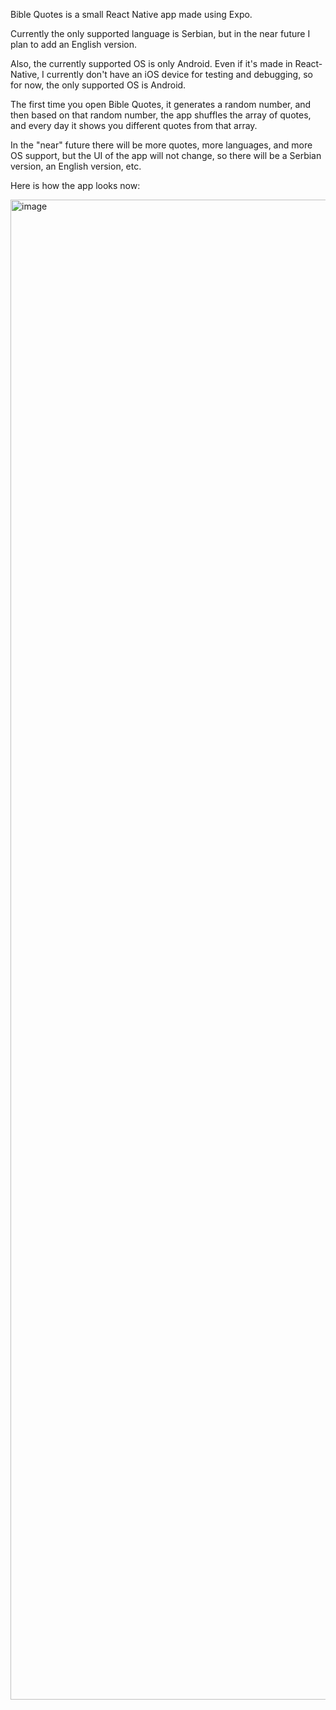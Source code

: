 Bible Quotes is a small React Native app made using Expo.

Currently the only supported language is Serbian, but in the near future I plan to add an English version.

Also, the currently supported OS is only Android. Even if it's made in React-Native, I currently don't have an iOS device for testing and debugging, so for now, the only supported OS is Android.

The first time you open Bible Quotes, it generates a random number, and then based on that random number, the app shuffles the array of quotes, and every day it shows you different quotes from that array.

In the "near" future there will be more quotes, more languages, and more OS support, but the UI of the app will not change, so there will be a Serbian version, an English version, etc.

Here is how the app looks now:

<img width="1080" height="2400" alt="image" src="https://github.com/user-attachments/assets/d84c7679-fcc2-47eb-b82c-4fda4c334e89" />
